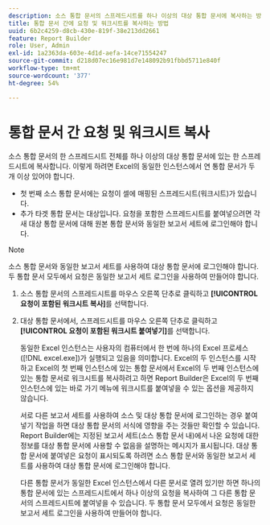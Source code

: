```yaml
---
description: 소스 통합 문서의 스프레드시트를 하나 이상의 대상 통합 문서에 복사하는 방법에 대해 알아봅니다.
title: 통합 문서 간에 요청 및 워크시트를 복사하는 방법
uuid: 6b2c4259-d8cb-430e-819f-38e213dd2661
feature: Report Builder
role: User, Admin
exl-id: 1a2363da-603e-4d1d-aefa-14ce71554247
source-git-commit: d218d07ec16e981d7e148092b91fbbd5711e840f
workflow-type: tm+mt
source-wordcount: '377'
ht-degree: 54%

---
```


# 통합 문서 간 요청 및 워크시트 복사

소스 통합 문서의 한 스프레드시트 전체를 하나 이상의 대상 통합 문서에 있는 한 스프레드시트에 복사합니다. 이렇게 하려면 Excel의 동일한 인스턴스에서 연 통합 문서가 두 개 이상 있어야 합니다.
* 첫 번째 소스 통합 문서에는 요청이 셀에 매핑된 스프레드시트(워크시트)가 있습니다.
* 추가 타겟 통합 문서는 대상입니다. 요청을 포함한 스프레드시트를 붙여넣으려면 각 새 대상 통합 문서에 대해 원본 통합 문서와 동일한 보고서 세트에 로그인해야 합니다.

>[!NOTE]
>
>소스 통합 문서와 동일한 보고서 세트를 사용하여 대상 통합 문서에 로그인해야 합니다. 두 통합 문서 모두에서 요청은 동일한 보고서 세트 로그인을 사용하여 만들어야 합니다.

1. 소스 통합 문서의 스프레드시트를 마우스 오른쪽 단추로 클릭하고 **[!UICONTROL 요청이 포함된 워크시트 복사]**&#x200B;를 선택합니다.
1. 대상 통합 문서에서, 스프레드시트를 마우스 오른쪽 단추로 클릭하고 **[!UICONTROL 요청이 포함된 워크시트 붙여넣기]**&#x200B;를 선택합니다.

   동일한 Excel 인스턴스는 사용자의 컴퓨터에서 한 번에 하나의 Excel 프로세스([!DNL excel.exe])가 실행되고 있음을 의미합니다. Excel의 두 인스턴스를 시작하고 Excel의 첫 번째 인스턴스에 있는 통합 문서에서 Excel의 두 번째 인스턴스에 있는 통합 문서로 워크시트를 복사하려고 하면 Report Builder은 Excel의 두 번째 인스턴스에 있는 바로 가기 메뉴에 워크시트를 붙여넣을 수 있는 옵션을 제공하지 않습니다.

   서로 다른 보고서 세트를 사용하여 소스 및 대상 통합 문서에 로그인하는 경우 붙여넣기 작업을 하면 대상 통합 문서의 서식에 영향을 주는 것들만 확인할 수 있습니다. Report Builder에는 지정된 보고서 세트(소스 통합 문서 내)에서 나온 요청에 대한 정보를 대상 통합 문서에 사용할 수 없음을 설명하는 메시지가 표시됩니다. 대상 통합 문서에 붙여넣은 요청이 표시되도록 하려면 소스 통합 문서와 동일한 보고서 세트를 사용하여 대상 통합 문서에 로그인해야 합니다.

   다른 통합 문서가 동일한 Excel 인스턴스에서 다른 문서로 열려 있기만 하면 하나의 통합 문서에 있는 스프레드시트에서 하나 이상의 요청을 복사하여 그 다른 통합 문서의 스프레드시트에 붙여넣을 수 있습니다. 두 통합 문서 모두에서 요청은 동일한 보고서 세트 로그인을 사용하여 만들어야 합니다.
